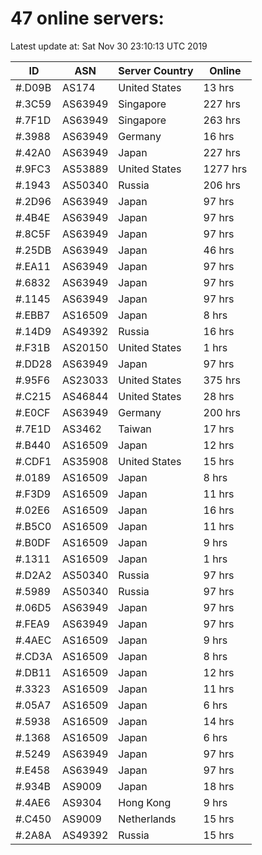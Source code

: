 # 47 online servers:

Latest update at: Sat Nov 30 23:10:13 UTC 2019

| ID | ASN | Server Country | Online |
| -- | --- | -------------- | ------ |
| #.D09B | AS174 | United States | 13 hrs |
| #.3C59 | AS63949 | Singapore | 227 hrs |
| #.7F1D | AS63949 | Singapore | 263 hrs |
| #.3988 | AS63949 | Germany | 16 hrs |
| #.42A0 | AS63949 | Japan | 227 hrs |
| #.9FC3 | AS53889 | United States | 1277 hrs |
| #.1943 | AS50340 | Russia | 206 hrs |
| #.2D96 | AS63949 | Japan | 97 hrs |
| #.4B4E | AS63949 | Japan | 97 hrs |
| #.8C5F | AS63949 | Japan | 97 hrs |
| #.25DB | AS63949 | Japan | 46 hrs |
| #.EA11 | AS63949 | Japan | 97 hrs |
| #.6832 | AS63949 | Japan | 97 hrs |
| #.1145 | AS63949 | Japan | 97 hrs |
| #.EBB7 | AS16509 | Japan | 8 hrs |
| #.14D9 | AS49392 | Russia | 16 hrs |
| #.F31B | AS20150 | United States | 1 hrs |
| #.DD28 | AS63949 | Japan | 97 hrs |
| #.95F6 | AS23033 | United States | 375 hrs |
| #.C215 | AS46844 | United States | 28 hrs |
| #.E0CF | AS63949 | Germany | 200 hrs |
| #.7E1D | AS3462 | Taiwan | 17 hrs |
| #.B440 | AS16509 | Japan | 12 hrs |
| #.CDF1 | AS35908 | United States | 15 hrs |
| #.0189 | AS16509 | Japan | 8 hrs |
| #.F3D9 | AS16509 | Japan | 11 hrs |
| #.02E6 | AS16509 | Japan | 16 hrs |
| #.B5C0 | AS16509 | Japan | 11 hrs |
| #.B0DF | AS16509 | Japan | 9 hrs |
| #.1311 | AS16509 | Japan | 1 hrs |
| #.D2A2 | AS50340 | Russia | 97 hrs |
| #.5989 | AS50340 | Russia | 97 hrs |
| #.06D5 | AS63949 | Japan | 97 hrs |
| #.FEA9 | AS63949 | Japan | 97 hrs |
| #.4AEC | AS16509 | Japan | 9 hrs |
| #.CD3A | AS16509 | Japan | 8 hrs |
| #.DB11 | AS16509 | Japan | 12 hrs |
| #.3323 | AS16509 | Japan | 11 hrs |
| #.05A7 | AS16509 | Japan | 6 hrs |
| #.5938 | AS16509 | Japan | 14 hrs |
| #.1368 | AS16509 | Japan | 6 hrs |
| #.5249 | AS63949 | Japan | 97 hrs |
| #.E458 | AS63949 | Japan | 97 hrs |
| #.934B | AS9009 | Japan | 18 hrs |
| #.4AE6 | AS9304 | Hong Kong | 9 hrs |
| #.C450 | AS9009 | Netherlands | 15 hrs |
| #.2A8A | AS49392 | Russia | 15 hrs |

